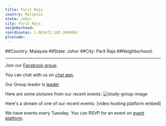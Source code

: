 ```yaml
---
title: Parit Raja
country: Malaysia
state: Johor
city: Parit Raja
neighborhood: 
coordinates: 1.863472,103.1088661
plusCode:
---
```


##Country: Malaysia
##State: Johor
##City: Parit Raja
##Neighborhood: 
*****
Join our [Facebook group](https://www.facebook.com/groups/freecodecamp.parit.raja/).

You can chat with us on [chat app]().

Our Group leader is [leader]()

Here are some pictures from our recent events:
![study-group-image]()

Here's a stream of one of our recent events:
[video hosting platform embed]

We have events every Tuesday. You can RSVP for an event on [event platform]().
